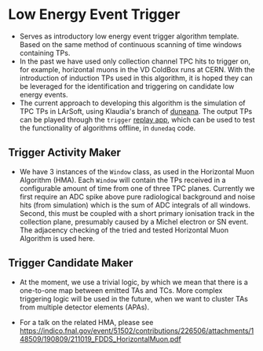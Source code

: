 # Low Energy Event Trigger

 - Serves as introductory low energy event trigger algorithm template. Based on the same method of continuous scanning of time windows containing TPs.
 - In the past we have used only collection channel TPC hits to trigger on, for example, horizontal muons in the VD ColdBox runs at CERN. With the introduction of induction TPs used in this algorithm, it is hoped they can be leveraged for the identification and triggering on candidate low energy events.
 - The current approach to developing this algorithm is the simulation of TPC TPs in LArSoft, using Klaudia's branch of [duneana](https://github.com/DUNE/duneana/tree/feature/kwawrows_TriggerTPGen/duneana/DAQSimAna). The output TPs can be played through the `trigger`
[replay app](https://github.com/DUNE-DAQ/trigger/tree/develop/python/trigger/replay_tp_to_chain), which can be used to test the functionality of algorithms offline, in `dunedaq` code.

## Trigger Activity Maker
- We have 3 instances of the `Window` class, as used in the Horizontal Muon Algorithm (HMA). Each `Window` will contain the TPs received in a configurable amount of time from one of three TPC planes. Currently we first require an ADC spike above pure radiological background and noise hits (from simulation) which is the sum of ADC integrals of all windows. Second, this must be coupled with a short primary ionisation track in the collection plane, presumably caused by a Michel electron or SN event. The adjacency checking of the tried and tested Horizontal Muon Algorithm is used here.

## Trigger Candidate Maker
- At the moment, we use a trivial logic, by which we mean that there is a one-to-one map between emitted TAs and TCs. More complex triggering logic will be used in the future, when we want to cluster TAs from multiple detector elements (APAs).

 - For a talk on the related HMA, please see https://indico.fnal.gov/event/51502/contributions/226506/attachments/148509/190809/211019_FDDS_HorizontalMuon.pdf

